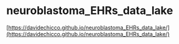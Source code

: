 # neuroblastoma_EHRs_data_lake


[https://davidechicco.github.io/neuroblastoma_EHRs_data_lake/](https://davidechicco.github.io/neuroblastoma_EHRs_data_lake/)
